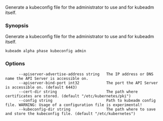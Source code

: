 
Generate a kubeconfig file for the administrator to use and for kubeadm itself.

### Synopsis


Generate a kubeconfig file for the administrator to use and for kubeadm itself.

```
kubeadm alpha phase kubeconfig admin
```

### Options

```
      --apiserver-advertise-address string   The IP address or DNS name the API Server is accessible on.
      --apiserver-bind-port int32            The port the API Server is accessible on. (default 6443)
      --cert-dir string                      The path where certificates are stored. (default "/etc/kubernetes/pki")
      --config string                        Path to kubeadm config file. WARNING: Usage of a configuration file is experimental!
      --kubeconfig-dir string                The path where to save and store the kubeconfig file. (default "/etc/kubernetes")
```

